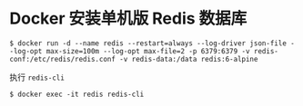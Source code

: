 # Docker 安装单机版 Redis 数据库

``` shell
$ docker run -d --name redis --restart=always --log-driver json-file --log-opt max-size=100m --log-opt max-file=2 -p 6379:6379 -v redis-conf:/etc/redis/redis.conf -v redis-data:/data redis:6-alpine
```

执行 `redis-cli`

``` shell
$ docker exec -it redis redis-cli
```
